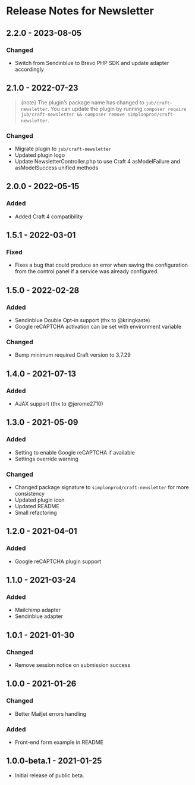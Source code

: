 # Release Notes for Newsletter

## 2.2.0 - 2023-08-05

### Changed

- Switch from Sendinblue to Brevo PHP SDK and update adapter accordingly

## 2.1.0 - 2022-07-23

> {note} The plugin’s package name has changed to `jub/craft-newsletter`. You can update the plugin by
> running `composer require jub/craft-newsletter && composer remove simplonprod/craft-newsletter`.

### Changed

- Migrate plugin to `jub/craft-newsletter`
- Updated plugin logo
- Update NewsletterController.php to use Craft 4 asModelFailure and asModelSuccess unified methods

## 2.0.0 - 2022-05-15

### Added

- Added Craft 4 compatibility

## 1.5.1 - 2022-03-01

### Fixed

- Fixes a bug that could produce an error when saving the configuration from the control panel if a service was already
  configured.

## 1.5.0 - 2022-02-28

### Added

- Sendinblue Double Opt-in support (thx to @kringkaste)
- Google reCAPTCHA activation can be set with environment variable

### Changed

- Bump minimum required Craft version to 3.7.29

## 1.4.0 - 2021-07-13

### Added

- AJAX support (thx to @jerome2710)

## 1.3.0 - 2021-05-09

### Added

- Setting to enable Google reCAPTCHA if available
- Settings override warning

### Changed

- Changed package signature to `simplonprod/craft-newsletter` for more consistency
- Updated plugin icon
- Updated README
- Small refactoring

## 1.2.0 - 2021-04-01

### Added

- Google reCAPTCHA plugin support

## 1.1.0 - 2021-03-24

### Added

- Mailchimp adapter
- Sendinblue adapter

## 1.0.1 - 2021-01-30

### Changed

- Remove session notice on submission success

## 1.0.0 - 2021-01-26

### Changed

- Better Mailjet errors handling

### Added

- Front-end form example in README

## 1.0.0-beta.1 - 2021-01-25

- Initial release of public beta.
